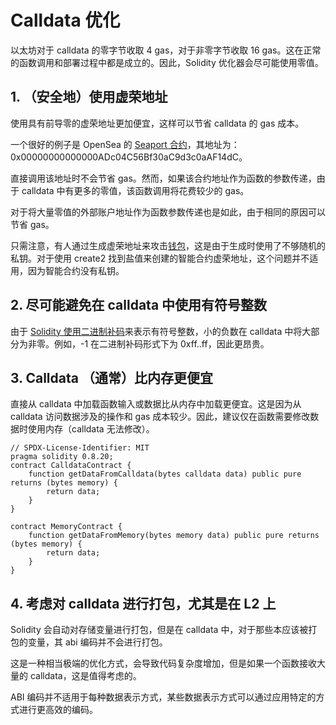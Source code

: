 
# **Calldata 优化**

以太坊对于 calldata 的零字节收取 4 gas，对于非零字节收取 16 gas。这在正常的函数调用和部署过程中都是成立的。因此，Solidity 优化器会尽可能使用零值。

## **1. （安全地）使用虚荣地址**

使用具有前导零的虚荣地址更加便宜，这样可以节省 calldata 的 gas 成本。

一个很好的例子是 OpenSea 的 [Seaport 合约](https://etherscan.io/address/0x00000000000000adc04c56bf30ac9d3c0aaf14dc#code)，其地址为：0x00000000000000ADc04C56Bf30aC9d3c0aAF14dC。

直接调用该地址时不会节省 gas。然而，如果该合约地址作为函数的参数传递，由于 calldata 中有更多的零值，该函数调用将花费较少的 gas。

对于将大量零值的外部账户地址作为函数参数传递也是如此，由于相同的原因可以节省 gas。

只需注意，有人通过生成虚荣地址来攻击[钱包](https://www.halborn.com/blog/post/explained-the-profanity-address-generator-hack-september-2022)，这是由于生成时使用了不够随机的私钥。对于使用 create2 找到盐值来创建的智能合约虚荣地址，这个问题并不适用，因为智能合约没有私钥。

## **2. 尽可能避免在 calldata 中使用有符号整数**

由于 [Solidity 使用二进制补码](https://www.rareskills.io/post/signed-int-solidity)来表示有符号整数，小的负数在 calldata 中将大部分为非零。例如，-1 在二进制补码形式下为 0xff..ff，因此更昂贵。

## **3. Calldata （通常）比内存更便宜**

直接从 calldata 中加载函数输入或数据比从内存中加载更便宜。这是因为从 calldata 访问数据涉及的操作和 gas 成本较少。因此，建议仅在函数需要修改数据时使用内存（calldata 无法修改）。

```
// SPDX-License-Identifier: MIT
pragma solidity 0.8.20;
contract CalldataContract {
    function getDataFromCalldata(bytes calldata data) public pure returns (bytes memory) {
        return data;
    }
}

contract MemoryContract {
    function getDataFromMemory(bytes memory data) public pure returns (bytes memory) {
        return data;
    }
}
```

## **4. 考虑对 calldata 进行打包，尤其是在 L2 上**

Solidity 会自动对存储变量进行打包，但是在 calldata 中，对于那些本应该被打包的变量，其 abi 编码并不会进行打包。

这是一种相当极端的优化方式，会导致代码复杂度增加，但是如果一个函数接收大量的 calldata，这是值得考虑的。

ABI 编码并不适用于每种数据表示方式，某些数据表示方式可以通过应用特定的方式进行更高效的编码。
